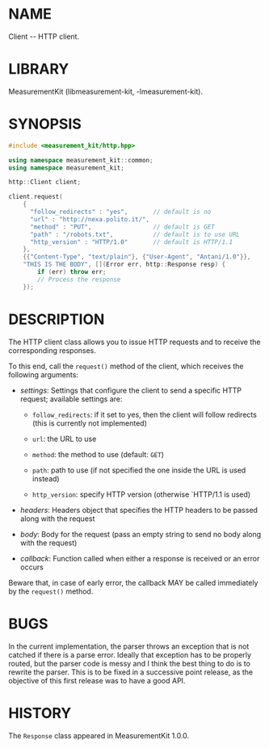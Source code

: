 # NAME
Client -- HTTP client.

# LIBRARY
MeasurementKit (libmeasurement-kit, -lmeasurement-kit).

# SYNOPSIS
```C++
#include <measurement_kit/http.hpp>

using namespace measurement_kit::common;
using namespace measurement_kit;

http::Client client;

client.request(
    { 
      "follow_redirects" : "yes",       // default is no
      "url" : "http://nexa.polito.it/",
      "method" : "PUT",                 // default is GET
      "path" : "/robots.txt",           // default is to use URL
      "http_version" : "HTTP/1.0"       // default is HTTP/1.1
    },
    {{"Content-Type", "text/plain"}, {"User-Agent", "Antani/1.0"}},
    "THIS IS THE BODY", [](Error err, http::Response resp) {
        if (err) throw err;
        // Process the response
    });
```

# DESCRIPTION

The HTTP client class allows you to issue HTTP requests and
to receive the corresponding responses.

To this end, call the `request()` method of the client, which
receives the following arguments:

- *settings*: Settings that configure the client to send a
  specific HTTP request; available settings are:

    - `follow_redirects`: if it set to yes, then the client
      will follow redirects (this is currently not implemented)

    - `url`: the URL to use

    - `method`: the method to use (default: `GET`)

    - `path`: path to use (if not specified the one inside
       the URL is used instead)

    - `http_version`: specify HTTP version (otherwise
       `HTTP/1.1 is used)

- *headers*: Headers object that specifies the HTTP headers to
  be passed along with the request

- *body*: Body for the request (pass an empty string to
  send no body along with the request)

- *callback*: Function called when either a response is received
  or an error occurs

Beware that, in case of early error, the callback MAY be called
immediately by the `request()` method.

# BUGS

In the current implementation, the parser throws an exception that
is not catched if there is a parse error. Ideally that exception has
to be properly routed, but the parser code is messy and I think
the best thing to do is to rewrite the parser. This is to be fixed
in a successive point release, as the objective of this first release
was to have a good API.

# HISTORY

The `Response` class appeared in MeasurementKit 1.0.0.
